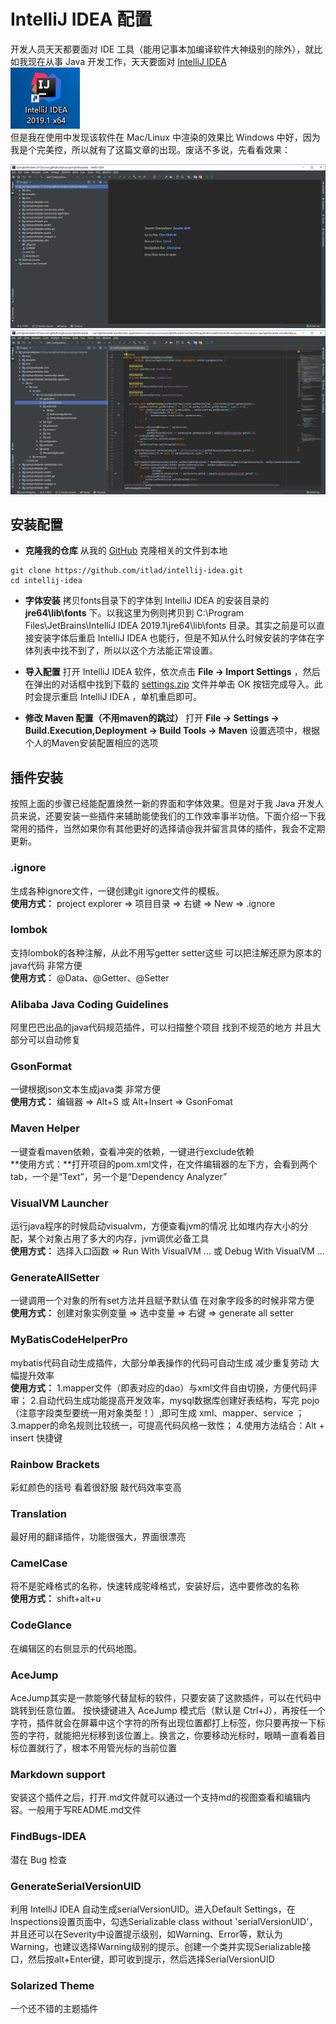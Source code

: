 # IntelliJ IDEA 配置

开发人员天天都要面对 IDE 工具（能用记事本加编译软件大神级别的除外），就比如我现在从事 Java 开发工作，天天要面对 [IntelliJ IDEA](https://www.jetbrains.com/idea/)   
<img src="https://raw.githubusercontent.com/itlad/intellij-idea/master/.assets/idea.png" alt="IntelliJ IDEA" width="111"/>  
但是我在使用中发现该软件在 Mac/Linux 中渲染的效果比 Windows 中好，因为我是个完美控，所以就有了这篇文章的出现。废话不多说，先看看效果：

![主界面](https://raw.githubusercontent.com/itlad/intellij-idea/master/.assets/主界面.png)  
![代码视图](https://raw.githubusercontent.com/itlad/intellij-idea/master/.assets/代码视图.png)  

## 安装配置
* **克隆我的仓库**
从我的 [GitHub](https://github.com/itlad/intellij-idea) 克隆相关的文件到本地
```git
git clone https://github.com/itlad/intellij-idea.git
cd intellij-idea
```

* **字体安装**
拷贝fonts目录下的字体到 IntelliJ IDEA 的安装目录的 **jre64\lib\fonts** 下。以我这里为例则拷贝到 C:\Program Files\JetBrains\IntelliJ IDEA 2019.1\jre64\lib\fonts 目录。其实之前是可以直接安装字体后重启 IntelliJ IDEA 也能行，但是不知从什么时候安装的字体在字体列表中找不到了，所以以这个方法能正常设置。

* **导入配置**
打开 IntelliJ IDEA 软件，依次点击 **File -> Import Settings** ，然后在弹出的对话框中找到下载的 [settings.zip]() 文件并单击 OK 按钮完成导入。此时会提示重启 IntelliJ IDEA ，单机重启即可。

* **修改 Maven 配置（不用maven的跳过）**
打开 **File -> Settings -> Build.Execution,Deployment -> Build Tools -> Maven** 设置选项中，根据个人的Maven安装配置相应的选项

## 插件安装
按照上面的步骤已经能配置焕然一新的界面和字体效果。但是对于我 Java 开发人员来说，还要安装一些插件来辅助能使我们的工作效率事半功倍。下面介绍一下我常用的插件，当然如果你有其他更好的选择请@我并留言具体的插件，我会不定期更新。

### .ignore
生成各种ignore文件，一键创建git ignore文件的模板。  
**使用方式：** project explorer => 项目目录 => 右键 => New => .ignore

### lombok
支持lombok的各种注解，从此不用写getter setter这些 可以把注解还原为原本的java代码 非常方便  
**使用方式：** @Data、@Getter、@Setter

### Alibaba Java Coding Guidelines
阿里巴巴出品的java代码规范插件，可以扫描整个项目 找到不规范的地方 并且大部分可以自动修复  

### GsonFormat
一键根据json文本生成java类 非常方便  
**使用方式：** 编辑器 => Alt+S 或 Alt+Insert => GsonFomat

###  Maven Helper
一键查看maven依赖，查看冲突的依赖，一键进行exclude依赖  
**使用方式：**打开项目的pom.xml文件，在文件编辑器的左下方，会看到两个tab，一个是“Text”，另一个是“Dependency Analyzer”

### VisualVM Launcher
运行java程序的时候启动visualvm，方便查看jvm的情况 比如堆内存大小的分配，某个对象占用了多大的内存，jvm调优必备工具  
**使用方式：** 选择入口函数 => Run With VisualVM ... 或 Debug With VisualVM ...

### GenerateAllSetter
一键调用一个对象的所有set方法并且赋予默认值 在对象字段多的时候非常方便  
**使用方式：** 创建对象实例变量 => 选中变量 => 右键 => generate all setter

### MyBatisCodeHelperPro
mybatis代码自动生成插件，大部分单表操作的代码可自动生成 减少重复劳动 大幅提升效率  
**使用方式：**
		1.mapper文件（即表对应的dao）与xml文件自由切换，方便代码评审； 
		2.自动代码生成功能提高开发效率，mysql数据库创建好表结构，写完 pojo（注意字段类型要统一用对象类型！）,即可生成 xml、mapper、service ； 
		3.mapper的命名规则比较统一，可提高代码风格一致性； 
		4.使用方法结合：Alt + insert 快捷键

### Rainbow Brackets
彩虹颜色的括号 看着很舒服 敲代码效率变高

### Translation
最好用的翻译插件，功能很强大，界面很漂亮

### CamelCase
将不是驼峰格式的名称，快速转成驼峰格式，安装好后，选中要修改的名称  
**使用方式：** shift+alt+u

### CodeGlance
在编辑区的右侧显示的代码地图。

### AceJump
AceJump其实是一款能够代替鼠标的软件，只要安装了这款插件，可以在代码中跳转到任意位置。
按快捷键进入 AceJump 模式后（默认是 Ctrl+J），再按任一个字符，插件就会在屏幕中这个字符的所有出现位置都打上标签，你只要再按一下标签的字符，就能把光标移到该位置上。换言之，你要移动光标时，眼睛一直看着目标位置就行了，根本不用管光标的当前位置

### Markdown support
安装这个插件之后，打开.md文件就可以通过一个支持md的视图查看和编辑内容。一般用于写README.md文件

### FindBugs-IDEA 
潜在 Bug 检查

### GenerateSerialVersionUID
利用 IntelliJ IDEA 自动生成serialVersionUID。进入Default Settings，在Inspections设置页面中，勾选Serializable class without 'serialVersionUID'，并且还可以在Severity中设置提示级别，如Warning、Error等，默认为Warning，也建议选择Warning级别的提示。创建一个类并实现Serializable接口，然后按alt+Enter键，即可收到提示，然后选择SerialVersionUID

### Solarized Theme
一个还不错的主题插件